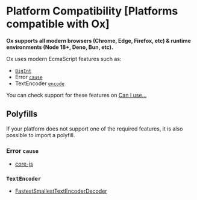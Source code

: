 # Platform Compatibility [Platforms compatible with Ox]

**Ox supports all modern browsers (Chrome, Edge, Firefox, etc) & runtime environments (Node 18+, Deno, Bun, etc).**

Ox uses modern EcmaScript features such as:

- [`BigInt`](https://developer.mozilla.org/en-US/docs/Web/JavaScript/Reference/Global_Objects/BigInt)
- Error [`cause`](https://developer.mozilla.org/en-US/docs/Web/JavaScript/Reference/Global_Objects/Error/cause)
- TextEncoder [`encode`](https://developer.mozilla.org/en-US/docs/Web/API/TextEncoder/encode)

You can check support for these features on [Can I use...](https://caniuse.com/)

## Polyfills

If your platform does not support one of the required features, it is also possible to import a polyfill.

### Error `cause`

- [core-js](https://github.com/zloirock/core-js)

### `TextEncoder`
- [FastestSmallestTextEncoderDecoder](https://github.com/anonyco/FastestSmallestTextEncoderDecoder)
